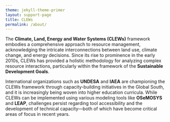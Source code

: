 ```yaml
---
theme: jekyll-theme-primer
layout: support-page
title: CLEWs
permalink: /about/
---
```

<!-- [jekyll-organization]: https://github.com/jekyll

This is the base Jekyll theme. You can find out more info about customizing your Jekyll theme, as well as basic Jekyll usage documentation at [jekyllrb.com](https://jekyllrb.com/)

You can find the source code for Minima at GitHub:
[jekyll][jekyll-organization] /
[minima](https://github.com/jekyll/minima)

You can find the source code for Jekyll at GitHub:
[jekyll][jekyll-organization] /
[jekyll](https://github.com/jekyll/jekyll) -->

The **Climate, Land, Energy and Water Systems (CLEWs)** framework embodies a comprehensive approach to resource management, acknowledging the intricate interconnections between land use, climate change, and energy decisions. Since its rise to prominence in the early 2010s, CLEWs has provided a holistic methodology for analyzing complex resource interactions, particularly within the framework of the **Sustainable Development Goals**.

International organizations such as **UNDESA** and **IAEA** are championing the CLEWs framework through capacity-building initiatives in the Global South, and it is increasingly being woven into higher education curricula. While CLEWs can be implemented using various modeling tools like **OSeMOSYS** and **LEAP**, challenges persist regarding tool accessibility and the development of technical capacity—both of which have become critical areas of focus in recent years.
<!-- [jekyll-organization]: https://github.com/jekyll -->
